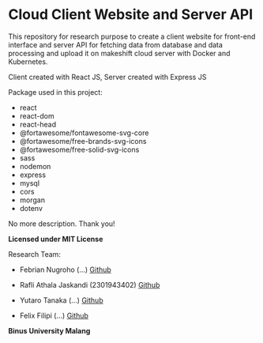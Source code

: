 # Cloud Client Website and Server API

This repository for research purpose to create a client website for front-end interface and server API for fetching data from database and data processing and upload it on makeshift cloud server with Docker and Kubernetes.

Client created with React JS, Server created with Express JS

Package used in this project:

- react
- react-dom
- react-head
- @fortawesome/fontawesome-svg-core
- @fortawesome/free-brands-svg-icons
- @fortawesome/free-solid-svg-icons
- sass
- nodemon
- express
- mysql
- cors
- morgan
- dotenv

No more description. Thank you!

**Licensed under MIT License**

Research Team:

* Febrian Nugroho (...) [Github](https://github.com/brian9952)

* Rafli Athala Jaskandi (2301943402) [Github](https://github.com/VladRafli)

* Yutaro Tanaka (...) [Github](https://github.com/YutaroTanaka331)

* Felix Filipi (...) [Github](https://github.com/felixfilipi)

**Binus University Malang**